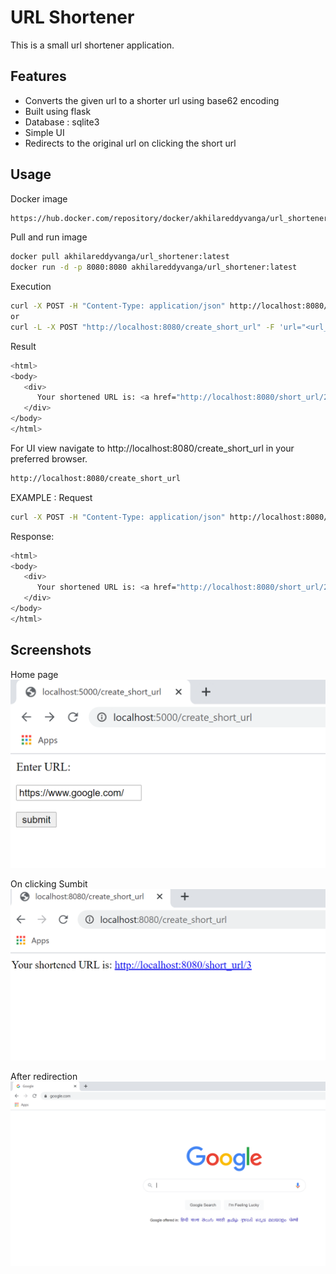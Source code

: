 # URL Shortener

This is a small url shortener application.

## Features

- Converts the given url to a shorter url using base62 encoding 
- Built using flask
- Database : sqlite3
- Simple UI
- Redirects to the original url on clicking the short url

## Usage
Docker image

```sh
https://hub.docker.com/repository/docker/akhilareddyvanga/url_shortener
```

Pull and run image

```sh
docker pull akhilareddyvanga/url_shortener:latest
docker run -d -p 8080:8080 akhilareddyvanga/url_shortener:latest
```

Execution
```sh
curl -X POST -H "Content-Type: application/json" http://localhost:8080/create_short_url -d '{"url": <url_to_shorten>}'
or
curl -L -X POST "http://localhost:8080/create_short_url" -F 'url="<url_to_shorten>"'
```
Result
```sh
<html>
<body>
   <div>
      Your shortened URL is: <a href="http://localhost:8080/short_url/2"> http://localhost:8080/short_url/2</a>
   </div>
</body>
</html>

```
For UI view navigate to http://localhost:8080/create_short_url in your preferred browser.

```sh
http://localhost:8080/create_short_url
```
EXAMPLE :
Request
```sh
curl -X POST -H "Content-Type: application/json" http://localhost:8080/create_short_url -d '{"url": "google.com"}'
```
Response:
```sh
<html>
<body>
   <div>
      Your shortened URL is: <a href="http://localhost:8080/short_url/2"> http://localhost:8080/short_url/2</a>
   </div>
</body>
</html>

```
## Screenshots
Home page
![Screenshot](Screenshots/Capture1.PNG)

On clicking Sumbit
![Screenshot](Screenshots/Capture2.PNG)

After redirection
![Screenshot](Screenshots/Capture3.PNG)





